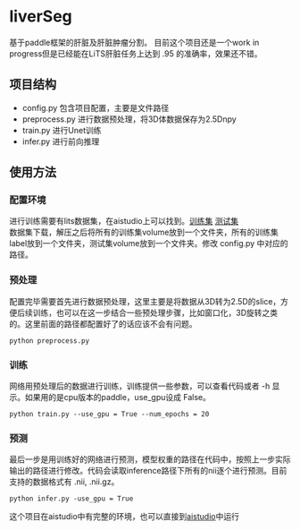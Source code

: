 # liverSeg
基于paddle框架的肝脏及肝脏肿瘤分割。
目前这个项目还是一个work in progress但是已经能在LiTS肝脏任务上达到 .95 的准确率，效果还不错。
## 项目结构
- config.py 包含项目配置，主要是文件路径
- preprocess.py 进行数据预处理，将3D体数据保存为2.5Dnpy
- train.py 进行Unet训练
- infer.py 进行前向推理

## 使用方法
### 配置环境
进行训练需要有lits数据集，在aistudio上可以找到。[训练集](https://aistudio.baidu.com/aistudio/datasetDetail/10273) [测试集](https://aistudio.baidu.com/aistudio/datasetDetail/10292) <br>
数据集下载，解压之后将所有的训练集volume放到一个文件夹，所有的训练集label放到一个文件夹，测试集volume放到一个文件夹。修改 config.py 中对应的路径。

### 预处理
配置完毕需要首先进行数据预处理，这里主要是将数据从3D转为2.5D的slice，方便后续训练，也可以在这一步结合一些预处理步骤，比如窗口化，3D旋转之类的。这里前面的路径都配置好了的话应该不会有问题。
```shell
python preprocess.py
```
### 训练
网络用预处理后的数据进行训练，训练提供一些参数，可以查看代码或者 -h 显示。如果用的是cpu版本的paddle，use_gpu设成 False。
```shell
python train.py --use_gpu = True --num_epochs = 20
```
### 预测
最后一步是用训练好的网络进行预测，模型权重的路径在代码中，按照上一步实际输出的路径进行修改。代码会读取inference路径下所有的nii逐个进行预测。目前支持的数据格式有 .nii, .nii.gz。
```shell
python infer.py -use_gpu = True
```


这个项目在aistudio中有完整的环境，也可以直接到[aistudio](https://aistudio.baidu.com/aistudio/projectdetail/250994)中运行

